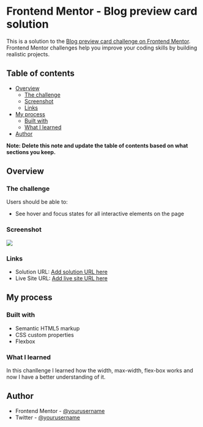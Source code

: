 # Frontend Mentor - Blog preview card solution

This is a solution to the [Blog preview card challenge on Frontend Mentor](https://www.frontendmentor.io/challenges/blog-preview-card-ckPaj01IcS). Frontend Mentor challenges help you improve your coding skills by building realistic projects.

## Table of contents

- [Overview](#overview)
  - [The challenge](#the-challenge)
  - [Screenshot](#screenshot)
  - [Links](#links)
- [My process](#my-process)
  - [Built with](#built-with)
  - [What I learned](#what-i-learned)
- [Author](#author)

**Note: Delete this note and update the table of contents based on what sections you keep.**

## Overview

### The challenge

Users should be able to:

- See hover and focus states for all interactive elements on the page

### Screenshot

![](c:\Users\harsh\OneDrive\Pictures\Screenshots\blogCard.png)

### Links

- Solution URL: [Add solution URL here](https://github.com/Itzgaur/BlogCard)
- Live Site URL: [Add live site URL here](https://itzgaur.github.io/BlogCard/)

## My process

### Built with

- Semantic HTML5 markup
- CSS custom properties
- Flexbox

### What I learned

In this chanllenge I learned how the width, max-width, flex-box works and now I have a better understanding of it.

## Author

- Frontend Mentor - [@yourusername](https://www.frontendmentor.io/profile/Itzgaur)
- Twitter - [@yourusername](https://x.com/goodbrattt)

